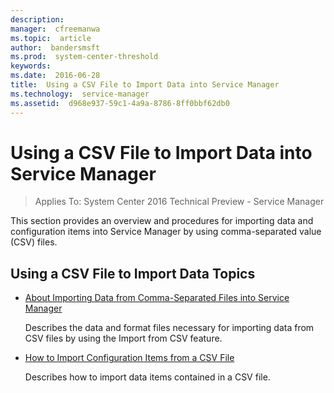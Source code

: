 ```yaml
---
description:  
manager:  cfreemanwa
ms.topic:  article
author:  bandersmsft
ms.prod:  system-center-threshold
keywords:  
ms.date:  2016-06-28
title:  Using a CSV File to Import Data into Service Manager
ms.technology:  service-manager
ms.assetid:  d968e937-59c1-4a9a-8786-8ff0bbf62db0
---
```


# Using a CSV File to Import Data into Service Manager

>Applies To: System Center 2016 Technical Preview - Service Manager

This section provides an overview and procedures for importing data and configuration items into Service Manager by using comma-separated value (CSV) files.

## Using a CSV File to Import Data Topics

-   [About Importing Data from Comma-Separated Files into Service Manager](About-Importing-Data-from-Comma-Separated-Files-into-Service-Manager.md)

    Describes the data and format files necessary for importing data from CSV files by using the Import from CSV feature.

-   [How to Import Configuration Items from a CSV File](How-to-Import-Configuration-Items-from-a-CSV-File.md)

    Describes how to import data items contained in a CSV file.



